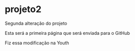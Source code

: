 # projeto2
Segunda alteração do projeto

Esta será  a primeira página que será enviada para o GitHub

Fiz essa modificação na Youth